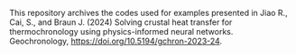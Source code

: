 This repository archives the codes used for examples presented in Jiao R., Cai, S., and Braun J. (2024) Solving crustal heat transfer for thermochronology using physics-informed neural networks. Geochronology, https://doi.org/10.5194/gchron-2023-24.
